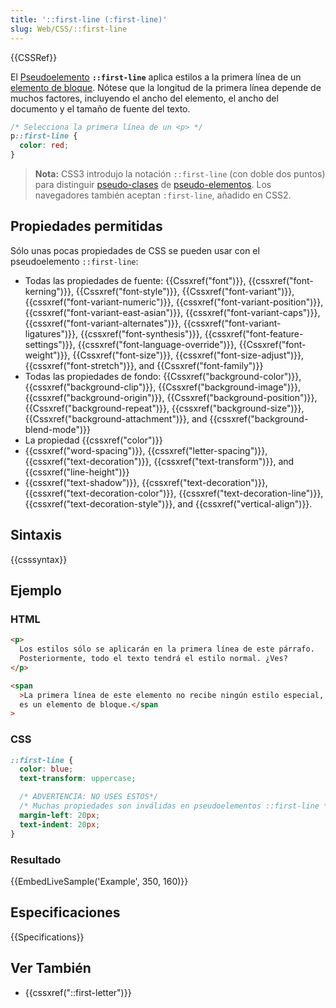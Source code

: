 ```yaml
---
title: '::first-line (:first-line)'
slug: Web/CSS/::first-line
---
```


{{CSSRef}}

El [Pseudoelemento](/es/docs/Web/CSS/Pseudoelementos) **`::first-line`** aplica estilos a la primera línea de un [elemento de bloque](/es/docs/Web/HTML/Block-level_elements). Nótese que la longitud de la primera línea depende de muchos factores, incluyendo el ancho del elemento, el ancho del documento y el tamaño de fuente del texto.

```css
/* Selecciona la primera línea de un <p> */
p::first-line {
  color: red;
}
```

> **Nota:** CSS3 introdujo la notación `::first-line` (con doble dos puntos) para distinguir [pseudo-clases](/es/docs/Web/CSS/Pseudo-classes) de [pseudo-elementos](/es/docs/Web/CSS/Pseudo-elements). Los navegadores también aceptan `:first-line`, añadido en CSS2.

## Propiedades permitidas

Sólo unas pocas propiedades de CSS se pueden usar con el pseudoelemento `::first-line`:

- Todas las propiedades de fuente: {{Cssxref("font")}}, {{cssxref("font-kerning")}}, {{Cssxref("font-style")}}, {{Cssxref("font-variant")}}, {{cssxref("font-variant-numeric")}}, {{cssxref("font-variant-position")}}, {{cssxref("font-variant-east-asian")}}, {{cssxref("font-variant-caps")}}, {{cssxref("font-variant-alternates")}}, {{cssxref("font-variant-ligatures")}}, {{cssxref("font-synthesis")}}, {{cssxref("font-feature-settings")}}, {{cssxref("font-language-override")}}, {{Cssxref("font-weight")}}, {{Cssxref("font-size")}}, {{cssxref("font-size-adjust")}}, {{cssxref("font-stretch")}}, and {{Cssxref("font-family")}}
- Todas las propiedades de fondo: {{Cssxref("background-color")}}, {{cssxref("background-clip")}}, {{Cssxref("background-image")}}, {{cssxref("background-origin")}}, {{Cssxref("background-position")}}, {{Cssxref("background-repeat")}}, {{cssxref("background-size")}}, {{Cssxref("background-attachment")}}, and {{cssxref("background-blend-mode")}}
- La propiedad {{cssxref("color")}}
- {{cssxref("word-spacing")}}, {{cssxref("letter-spacing")}}, {{cssxref("text-decoration")}}, {{cssxref("text-transform")}}, and {{cssxref("line-height")}}
- {{cssxref("text-shadow")}}, {{cssxref("text-decoration")}}, {{cssxref("text-decoration-color")}}, {{cssxref("text-decoration-line")}}, {{cssxref("text-decoration-style")}}, and {{cssxref("vertical-align")}}.

## Sintaxis

{{csssyntax}}

## Ejemplo

### HTML

```html
<p>
  Los estilos sólo se aplicarán en la primera línea de este párrafo.
  Posteriormente, todo el texto tendrá el estilo normal. ¿Ves?
</p>

<span
  >La primera línea de este elemento no recibe ningún estilo especial, porque no
  es un elemento de bloque.</span
>
```

### CSS

```css
::first-line {
  color: blue;
  text-transform: uppercase;

  /* ADVERTENCIA: NO USES ESTOS*/
  /* Muchas propiedades son inválidas en pseudoelementos ::first-line */
  margin-left: 20px;
  text-indent: 20px;
}
```

### Resultado

{{EmbedLiveSample('Example', 350, 160)}}

## Especificaciones

{{Specifications}}

## Ver También

- {{cssxref("::first-letter")}}
